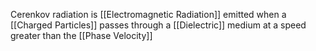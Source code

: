 Cerenkov radiation is [[Electromagnetic Radiation]] emitted when a [[Charged Particles]] passes through a [[Dielectric]] medium at a speed greater than the [[Phase Velocity]] 